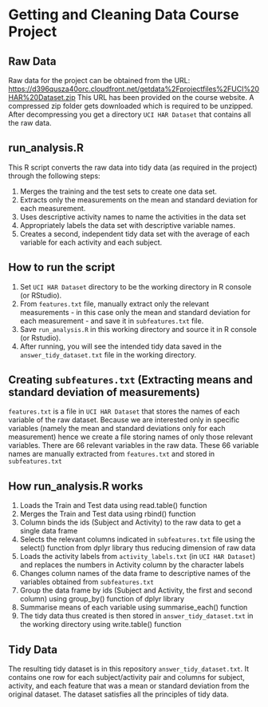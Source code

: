 # Getting and Cleaning Data Course Project

## Raw Data

Raw data for the project can be obtained from the URL: https://d396qusza40orc.cloudfront.net/getdata%2Fprojectfiles%2FUCI%20HAR%20Dataset.zip 
This URL has been provided on the course website.
A compressed zip folder gets downloaded which is required to be unzipped.
After decompressing you get a directory `UCI HAR Dataset` that contains all the raw data. 

## run_analysis.R

This R script converts the raw data into tidy data (as required in the project) through the following steps:

1. Merges the training and the test sets to create one data set.
2. Extracts only the measurements on the mean and standard deviation for each measurement. 
3. Uses descriptive activity names to name the activities in the data set
4. Appropriately labels the data set with descriptive variable names. 
5. Creates a second, independent tidy data set with the average of each variable for each activity and each subject. 

## How to run the script

1. Set `UCI HAR Dataset` directory to be the working directory in R console (or RStudio).
2. From `features.txt` file, manually extract only the relevant measurements - in this case only the mean and standard deviation for each measurement - and save it in `subfeatures.txt` file.
3. Save `run_analysis.R` in this working directory and source it in R console (or Rstudio).
4. After running, you will see the intended tidy data saved in the `answer_tidy_dataset.txt` file in the working directory.

## Creating `subfeatures.txt` (Extracting means and standard deviation of measurements)

`features.txt` is a file in `UCI HAR Dataset` that stores the names of each variable of the raw dataset. Because we are interested only in specific variables (namely the mean and standard deviations only for each measurement) hence we create a file storing names of only those relevant variables. There are 66 relevant variables in the raw data. These 66 variable names are manually extracted from `features.txt` and stored in `subfeatures.txt`

## How run_analysis.R works

1. Loads the Train and Test data using read.table() function
2. Merges the Train and Test data using rbind() function
3. Column binds the ids (Subject and Activity) to the raw data to get a single data frame
4. Selects the relevant columns indicated in `subfeatures.txt` file using the select() function from dplyr library thus reducing dimension of raw data
5. Loads the activity labels from `activity_labels.txt` (in `UCI HAR Dataset`) and replaces the numbers in Activity column by the character labels
6. Changes column names of the data frame to descriptive names of the variables obtained from `subfeatures.txt`
7. Group the data frame by ids (Subject and Activity, the first and second column) using group_by() function of dplyr library
8. Summarise means of each variable using summarise_each() function
9. The tidy data thus created is then stored in `answer_tidy_dataset.txt` in the working directory using write.table() function

## Tidy Data

The resulting tidy dataset is in this repository `answer_tidy_dataset.txt`. It contains one row for each subject/activity pair and columns for subject, activity, and each feature that was a mean or standard deviation from the original dataset. The dataset satisfies all the principles of tidy data.